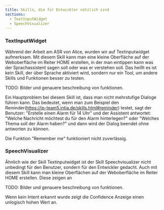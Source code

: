 ```yaml
---
title: Skills, die für Entwickler nützlich sind
sections:
  - TextInputWidget
  - SpeechVisualizer
---
```


### TextInputWidget

Während der Arbeit am ASR von Alice, wurden wir auf Textinputwidget aufmerksam. Mit diesem Skill kann man eine kleine Oberfläche auf der Weboberfläche im Reiter HOME erstellen, 
in der man eintippen kann was der Sprachassistent sagen soll oder was er verstehen soll. Das heißt es ist kein Skill, der über Sprache aktiviert wird, sondern nur ein Tool,
um andere Skills und Funktionen besser zu testen.

TODO: Bilder und genauere beschreibung von funktionen.

Ein Hauptproblem bei diesem Skill ist, dass man nicht mehrstufige Dialoge führen kann. Das bedeutet, wenn man zum Beispiel den Reminder(https://ip-team5.intia.de/skills.html#reminder) testet, sagt der Benutzer: "Erstelle einen Alarm für 14 Uhr" und der Assistent antwortet:
"Welche Nachricht möchtest du für den Alarm hinterlegen?" oder "Welches Thema soll der Alarm haben?" und dann wird der Dialog beendet ohne antworten zu können.

Die Funktion "Remember me" funktioniert nicht zuverlässig.

### SpeechVisualizer

Ähnlich wie der Skill Textinputwidget ist der Skill Speechvisualizer nicht unbedingt für den Benutzer, sondern für den Entwickler gedacht. Auch mit diesem Skill kann man kleine Oberflächen auf der Weboberfläche im Reiter HOME erstellen.
Diese zeigen an 

TODO: Bilder und genauere beschreibung von funktionen.

Wenn kein Intent erkannt wurde zeigt die Confidence Anzeige einen unlogisch hohen Wert an.
